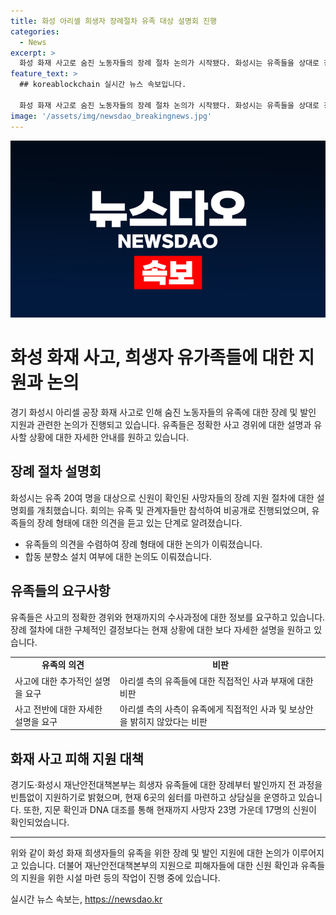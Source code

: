 ```yaml
---
title: 화성 아리셀 희생자 장례절차 유족 대상 설명회 진행
categories:
  - News
excerpt: >
  화성 화재 사고로 숨진 노동자들의 장례 절차 논의가 시작됐다. 화성시는 유족들을 상대로 장례 지원 절차에 대한 설명회를 갖고, 합동 분향소 설치 등을 논의했다. 하지만 유족들은 화재 원인과 경찰 수사 등에 대한 설명을 요구했다. 또한 아리셀 측에 대한 사과와 보상안 발표가 선행돼야 한다는 의견이 나왔다. 현재까지 사망자 23명 가운데 17명의 신원이 확인됐으며, 장례부터 발인까지 전 과정을 빈틈없이 지원할 계획이다. (150자)
feature_text: >
  ## koreablockchain 실시간 뉴스 속보입니다.

  화성 화재 사고로 숨진 노동자들의 장례 절차 논의가 시작됐다. 화성시는 유족들을 상대로 장례 지원 절차에 대한 설명회를 갖고, 합동 분향소 설치 등을 논의했다. 하지만 유족들은 화재 원인과 경찰 수사 등에 대한 설명을 요구했다. 또한 아리셀 측에 대한 사과와 보상안 발표가 선행돼야 한다는 의견이 나왔다. 현재까지 사망자 23명 가운데 17명의 신원이 확인됐으며, 장례부터 발인까지 전 과정을 빈틈없이 지원할 계획이다. (150자)
image: '/assets/img/newsdao_breakingnews.jpg'
---
```


<p><img src="/assets/img/newsdao_breakingnews.jpg" alt="koreablockchain 속보" /></p>

<h1>화성 화재 사고, 희생자 유가족들에 대한 지원과 논의</h1>

<p data-ke-size="size16">경기 화성시 아리셀 공장 화재 사고로 인해 숨진 노동자들의 유족에 대한 장례 및 발인 지원과 관련한 논의가 진행되고 있습니다. 유족들은 정확한 사고 경위에 대한 설명과 유사할 상황에 대한 자세한 안내를 원하고 있습니다.</p>

<h2 data-ke-size="size26">장례 절차 설명회</h2>

<p data-ke-size="size16">화성시는 유족 20여 명을 대상으로 신원이 확인된 사망자들의 장례 지원 절차에 대한 설명회를 개최했습니다. 회의는 유족 및 관계자들만 참석하여 비공개로 진행되었으며, 유족들의 장례 형태에 대한 의견을 듣고 있는 단계로 알려졌습니다.</p>

<ul>
  <li>유족들의 의견을 수렴하여 장례 형태에 대한 논의가 이뤄졌습니다.</li>
  <li>합동 분향소 설치 여부에 대한 논의도 이뤄졌습니다.</li>
</ul>

<h2 data-ke-size="size26">유족들의 요구사항</h2>

<p data-ke-size="size16">유족들은 사고의 정확한 경위와 현재까지의 수사과정에 대한 정보를 요구하고 있습니다. 장례 절차에 대한 구체적인 결정보다는 현재 상황에 대한 보다 자세한 설명을 원하고 있습니다.</p>

<table>
  <tr>
    <td style="text-align: center; height: 17px;"><b>유족의 의견</b></td>
    <td style="text-align: center; height: 17px;"><b>비판</b></td>
  </tr>
  <tr>
    <td>사고에 대한 추가적인 설명을 요구</td>
    <td>아리셀 측의 유족들에 대한 직접적인 사과 부재에 대한 비판</td>
  </tr>
  <tr>
    <td>사고 전반에 대한 자세한 설명을 요구</td>
    <td>아리셀 측의 사측이 유족에게 직접적인 사과 및 보상안을 밝히지 않았다는 비판</td>
  </tr>
</table>

<h2 data-ke-size="size26">화재 사고 피해 지원 대책</h2>

<p data-ke-size="size16">경기도·화성시 재난안전대책본부는 희생자 유족들에 대한 장례부터 발인까지 전 과정을 빈틈없이 지원하기로 밝혔으며, 현재 6곳의 쉼터를 마련하고 상담실을 운영하고 있습니다. 또한, 지문 확인과 DNA 대조를 통해 현재까지 사망자 23명 가운데 17명의 신원이 확인되었습니다.</p>

<hr>

<p data-ke-size="size16">위와 같이 화성 화재 희생자들의 유족을 위한 장례 및 발인 지원에 대한 논의가 이루어지고 있습니다. 더불어 재난안전대책본부의 지원으로 피해자들에 대한 신원 확인과 유족들의 지원을 위한 시설 마련 등의 작업이 진행 중에 있습니다.</p>
실시간 뉴스 속보는, <a href="https://newsdao.kr" rel="dofollow">https://newsdao.kr</a>


